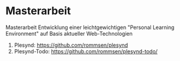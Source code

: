 # Masterarbeit


Masterarbeit Entwicklung einer leichtgewichtigen "Personal Learning Environment" auf Basis aktueller Web-Technologien
1.  Plesynd: https://github.com/rommsen/plesynd
2.  Plesynd-Todo: https://github.com/rommsen/plesynd-todo/
